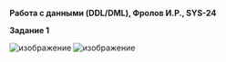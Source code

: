 **Работа с данными (DDL/DML), Фролов И.Р., SYS-24**

**Задание 1**


![изображение](https://github.com/beast86m/db12_2/assets/47268167/65f4a95d-a715-4ba6-8e06-a5d5493bda24)
![изображение](https://github.com/beast86m/db12_2/assets/47268167/42f2b926-8021-4678-9506-b2c04fb8ae12)
